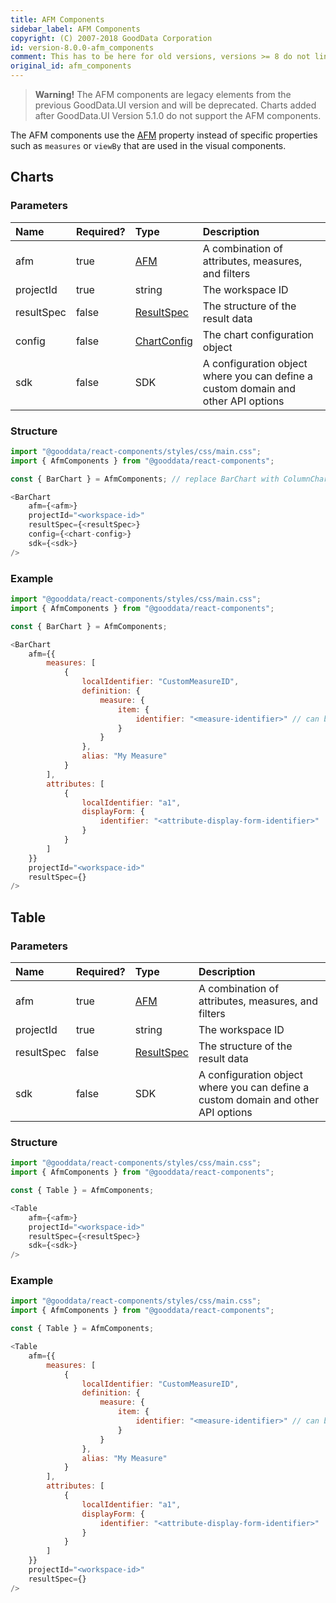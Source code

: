 ```yaml
---
title: AFM Components
sidebar_label: AFM Components
copyright: (C) 2007-2018 GoodData Corporation
id: version-8.0.0-afm_components
comment: This has to be here for old versions, versions >= 8 do not link to this anywhere
original_id: afm_components
---
```


> **Warning!** The AFM components are legacy elements from the previous GoodData.UI version and will be deprecated. Charts added after GoodData.UI Version 5.1.0 do not support the AFM components.

The AFM components use the [AFM](50_custom__execution.md) property instead of specific properties such as `measures` or `viewBy` that are used in the visual components.

## Charts

### Parameters

| Name | Required? | Type | Description |
| :--- | :--- | :--- | :--- |
| afm | true | [AFM](50_custom__execution.md) | A combination of attributes, measures, and filters |
| projectId | true | string | The workspace ID |
| resultSpec  | false | [ResultSpec](50_custom__result.md) | The structure of the result data |
| config  | false | [ChartConfig](15_props__chart_config.md) | The chart configuration object |
| sdk | false | SDK | A configuration object where you can define a custom domain and other API options |

### Structure

```javascript
import "@gooddata/react-components/styles/css/main.css";
import { AfmComponents } from "@gooddata/react-components";

const { BarChart } = AfmComponents; // replace BarChart with ColumnChart, LineChart, or PieChart whenever needed

<BarChart
    afm={<afm>}
    projectId="<workspace-id>"
    resultSpec={<resultSpec>}
    config={<chart-config>}
    sdk={<sdk>}
/>
```

### Example

```javascript
import "@gooddata/react-components/styles/css/main.css";
import { AfmComponents } from "@gooddata/react-components";

const { BarChart } = AfmComponents;

<BarChart
    afm={{
        measures: [
            {
                localIdentifier: "CustomMeasureID",
                definition: {
                    measure: {
                        item: {
                            identifier: "<measure-identifier>" // can be referenced from the exported catalog
                        }
                    }
                },
                alias: "My Measure"
            }
        ],
        attributes: [
            {
                localIdentifier: "a1",
                displayForm: {
                    identifier: "<attribute-display-form-identifier>"
                }
            }
        ]
    }}
    projectId="<workspace-id>"
    resultSpec={}
/>
```

## Table

### Parameters

| Name | Required? | Type | Description |
| :--- | :--- | :--- | :--- |
| afm | true | [AFM](50_custom__execution.md) | A combination of attributes, measures, and filters |
| projectId | true | string | The workspace ID |
| resultSpec  | false | [ResultSpec](50_custom__result.md) | The structure of the result data |
| sdk | false | SDK | A configuration object where you can define a custom domain and other API options |

### Structure

```javascript
import "@gooddata/react-components/styles/css/main.css";
import { AfmComponents } from "@gooddata/react-components";

const { Table } = AfmComponents;

<Table
    afm={<afm>}
    projectId="<workspace-id>"
    resultSpec={<resultSpec>}
    sdk={<sdk>}
/>
```

### Example

```javascript
import "@gooddata/react-components/styles/css/main.css";
import { AfmComponents } from "@gooddata/react-components";

const { Table } = AfmComponents;

<Table
    afm={{
        measures: [
            {
                localIdentifier: "CustomMeasureID",
                definition: {
                    measure: {
                        item: {
                            identifier: "<measure-identifier>" // can be referenced from the exported catalog
                        }
                    }
                },
                alias: "My Measure"
            }
        ],
        attributes: [
            {
                localIdentifier: "a1",
                displayForm: {
                    identifier: "<attribute-display-form-identifier>"
                }
            }
        ]
    }}
    projectId="<workspace-id>"
    resultSpec={}
/>
```

